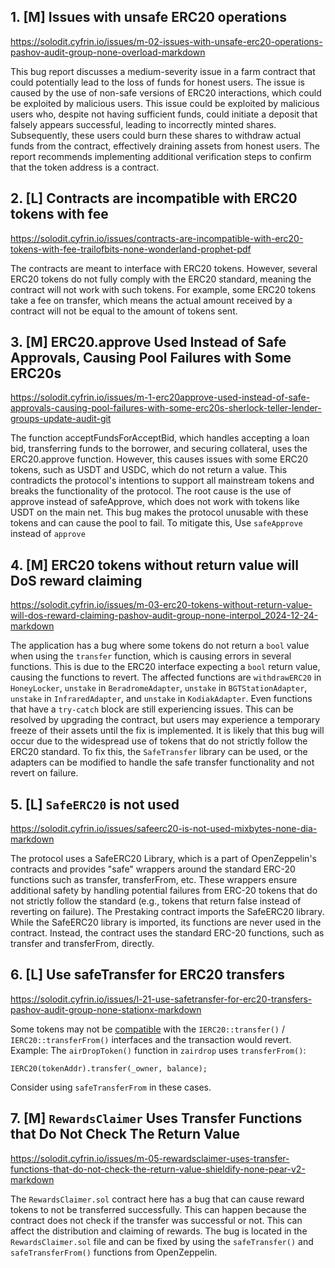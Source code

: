 ## 1. [M] Issues with unsafe ERC20 operations
https://solodit.cyfrin.io/issues/m-02-issues-with-unsafe-erc20-operations-pashov-audit-group-none-overload-markdown

This bug report discusses a medium-severity issue in a farm contract that could potentially lead to the loss of funds for honest users. The issue is caused by the use of non-safe versions of ERC20 interactions, which could be exploited by malicious users. This issue could be exploited by malicious users who, despite not having sufficient funds, could initiate a deposit that falsely appears successful, leading to incorrectly minted shares. Subsequently, these users could burn these shares to withdraw actual funds from the contract, effectively draining assets from honest users. The report recommends implementing additional verification steps to confirm that the token address is a contract.

## 2. [L] Contracts are incompatible with ERC20 tokens with fee
https://solodit.cyfrin.io/issues/contracts-are-incompatible-with-erc20-tokens-with-fee-trailofbits-none-wonderland-prophet-pdf

The contracts are meant to interface with ERC20 tokens. However, several ERC20 tokens do not fully comply with the ERC20 standard, meaning the contract will not work
with such tokens. For example, some ERC20 tokens take a fee on transfer, which means the actual amount received by a contract will not be equal to the amount of tokens sent.

## 3. [M] ERC20.approve Used Instead of Safe Approvals, Causing Pool Failures with Some ERC20s
https://solodit.cyfrin.io/issues/m-1-erc20approve-used-instead-of-safe-approvals-causing-pool-failures-with-some-erc20s-sherlock-teller-lender-groups-update-audit-git

The function acceptFundsForAcceptBid, which handles accepting a loan bid, transferring funds to the borrower, and securing collateral, uses the ERC20.approve function. However, this causes issues with some ERC20 tokens, such as USDT and USDC, which do not return a value. This contradicts the protocol's intentions to support all mainstream tokens and breaks the functionality of the protocol. The root cause is the use of approve instead of safeApprove, which does not work with tokens like USDT on the main net. This bug makes the protocol unusable with these tokens and can cause the pool to fail. To mitigate this, Use `safeApprove` instead of `approve`

## 4. [M] ERC20 tokens without return value will DoS reward claiming
https://solodit.cyfrin.io/issues/m-03-erc20-tokens-without-return-value-will-dos-reward-claiming-pashov-audit-group-none-interpol_2024-12-24-markdown

The application has a bug where some tokens do not return a `bool` value when using the `transfer` function, which is causing errors in several functions. This is due to the ERC20 interface expecting a `bool` return value, causing the functions to revert. The affected functions are `withdrawERC20` in `HoneyLocker`, `unstake` in `BeradromeAdapter`, `unstake` in `BGTStationAdapter`, `unstake` in `InfraredAdapter`, and `unstake` in `KodiakAdapter`. Even functions that have a `try-catch` block are still experiencing issues. This can be resolved by upgrading the contract, but users may experience a temporary freeze of their assets until the fix is implemented. It is likely that this bug will occur due to the widespread use of tokens that do not strictly follow the ERC20 standard. To fix this, the `SafeTransfer` library can be used, or the adapters can be modified to handle the safe transfer functionality and not revert on failure.

## 5. [L] `SafeERC20` is not used
https://solodit.cyfrin.io/issues/safeerc20-is-not-used-mixbytes-none-dia-markdown

The protocol uses a SafeERC20 Library, which is a part of OpenZeppelin's contracts and provides "safe" wrappers around the standard ERC-20 functions such as transfer, transferFrom, etc. These wrappers ensure additional safety by handling potential failures from ERC-20 tokens that do not strictly follow the standard (e.g., tokens that return false instead of reverting on failure).
The Prestaking contract imports the SafeERC20 library. While the SafeERC20 library is imported, its functions are never used in the contract. Instead, the contract uses the standard ERC-20 functions, such as transfer and transferFrom, directly.

## 6. [L] Use safeTransfer for ERC20 transfers
https://solodit.cyfrin.io/issues/l-21-use-safetransfer-for-erc20-transfers-pashov-audit-group-none-stationx-markdown

Some tokens may not be [compatible](https://github.com/d-xo/weird-erc20?tab=readme-ov-file#missing-return-values) with the `IERC20::transfer()` / `IERC20::transferFrom()` interfaces and the transaction would revert.
Example: The `airDropToken()` function in `zairdrop` uses `transferFrom()`:
```solidity
IERC20(tokenAddr).transfer(_owner, balance);
```
Consider using `safeTransferFrom` in these cases.

## 7. [M] `RewardsClaimer` Uses Transfer Functions that Do Not Check The Return Value
https://solodit.cyfrin.io/issues/m-05-rewardsclaimer-uses-transfer-functions-that-do-not-check-the-return-value-shieldify-none-pear-v2-markdown

The `RewardsClaimer.sol` contract here has a bug that can cause reward tokens to not be transferred successfully. This can happen because the contract does not check if the transfer was successful or not. This can affect the distribution and claiming of rewards. The bug is located in the `RewardsClaimer.sol` file and can be fixed by using the `safeTransfer()` and `safeTransferFrom()` functions from OpenZeppelin.

